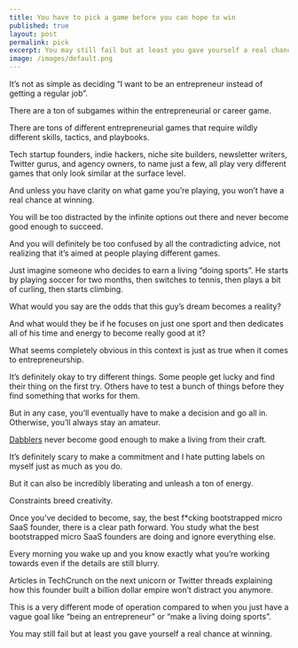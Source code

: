 ```yaml
---
title: You have to pick a game before you can hope to win
published: true
layout: post
permalink: pick
excerpt: You may still fail but at least you gave yourself a real chance at winning.
image: /images/default.png
---
```


It’s not as simple as deciding “I want to be an entrepreneur instead of getting a regular job”. 

There are a ton of subgames within the entrepreneurial or career game. 

There are tons of different entrepreneurial games that require wildly different skills, tactics, and playbooks.

Tech startup founders, indie hackers, niche site builders, newsletter writers, Twitter gurus, and agency owners, to name just a few, all play very different games that only look similar at the surface level. 

And unless you have clarity on what game you’re playing, you won’t have a real chance at winning. 

You will be too distracted by the infinite options out there and never become good enough to succeed. 

And you will definitely be too confused by all the contradicting advice, not realizing that it’s aimed at people playing different games.

Just imagine someone who decides to earn a living “doing sports”. He starts by playing soccer for two months, then switches to tennis, then plays a bit of curling, then starts climbing. 

What would you say are the odds that this guy’s dream becomes a reality? 

And what would they be if he focuses on just one sport and then dedicates all of his time and energy to become really good at it?

What seems completely obvious in this context is just as true when it comes to entrepreneurship. 

It’s definitely okay to try different things. Some people get lucky and find their thing on the first try. Others have to test a bunch of things before they find something that works for them.

But in any case, you’ll eventually have to make a decision and go all in. Otherwise, you’ll always stay an amateur.

[Dabblers](https://shaanvp.medium.com/i-was-a-fucking-dabbler-2012e280fd5e) never become good enough to make a living from their craft. 

It’s definitely scary to make a commitment and I hate putting labels on myself just as much as you do. 

But it can also be incredibly liberating and unleash a ton of energy. 

Constraints breed creativity.

Once you’ve decided to become, say, the best f*cking bootstrapped micro SaaS founder, there is a clear path forward. You study what the best bootstrapped micro SaaS founders are doing and ignore everything else. 

Every morning you wake up and you know exactly what you’re working towards even if the details are still blurry.

Articles in TechCrunch on the next unicorn or Twitter threads explaining how this founder built a billion dollar empire won’t distract you anymore. 

This is a very different mode of operation compared to when you just have a vague goal like “being an entrepreneur” or “make a living doing sports”.

You may still fail but at least you gave yourself a real chance at winning.